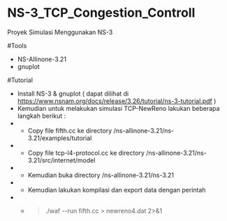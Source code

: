 # NS-3_TCP_Congestion_Controll
Proyek Simulasi Menggunakan NS-3

#Tools
* NS-Allinone-3.21
* gnuplot

#Tutorial
* Install NS-3 & gnuplot ( dapat dilihat di https://www.nsnam.org/docs/release/3.26/tutorial/ns-3-tutorial.pdf )
* Kemudian untuk melakukan simulasi TCP-NewReno lakukan beberapa langkah berikut :
* * Copy file fifth.cc ke directory /ns-allinone-3.21/ns-3.21/examples/tutorial
* * Copy file tcp-l4-protocol.cc ke directory /ns-allinone-3.21/ns-3.21/src/internet/model
* * Kemudian buka directory /ns-allinone-3.21/ns-3.21
* * Kemudian lakukan kompilasi dan export data dengan perintah
* * > ./waf --run fifth.cc > newreno4.dat 2>&1
